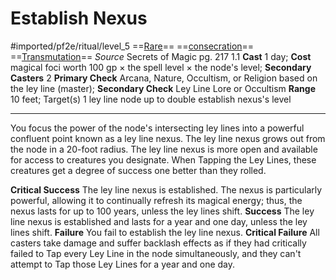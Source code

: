 # Establish Nexus
#imported/pf2e/ritual/level_5
==[Rare](rare.md)== ==[consecration](consecration.md)== ==[Transmutation](transmutation.md)==
*Source* Secrets of Magic pg. 217 1.1
**Cast** 1 day; **Cost** magical foci worth 100 gp × the spell level × the node's level; **Secondary Casters** 2
**Primary Check** Arcana, Nature, Occultism, or Religion based on the ley line (master); **Secondary Check** Ley Line Lore or Occultism
**Range** 10 feet; Target(s) 1 ley line node up to double establish nexus's level

---
You focus the power of the node's intersecting ley lines into a powerful confluent point known as a ley line nexus. The ley line nexus grows out from the node in a 20-foot radius. The ley line nexus is more open and available for access to creatures you designate. When Tapping the Ley Lines, these creatures get a degree of success one better than they rolled.

**Critical Success** The ley line nexus is established. The nexus is particularly powerful, allowing it to continually refresh its magical energy; thus, the nexus lasts for up to 100 years, unless the ley lines shift.
**Success** The ley line nexus is established and lasts for a year and one day, unless the ley lines shift.
**Failure** You fail to establish the ley line nexus.
**Critical Failure** All casters take damage and suffer backlash effects as if they had critically failed to Tap every Ley Line in the node simultaneously, and they can't attempt to Tap those Ley Lines for a year and one day.